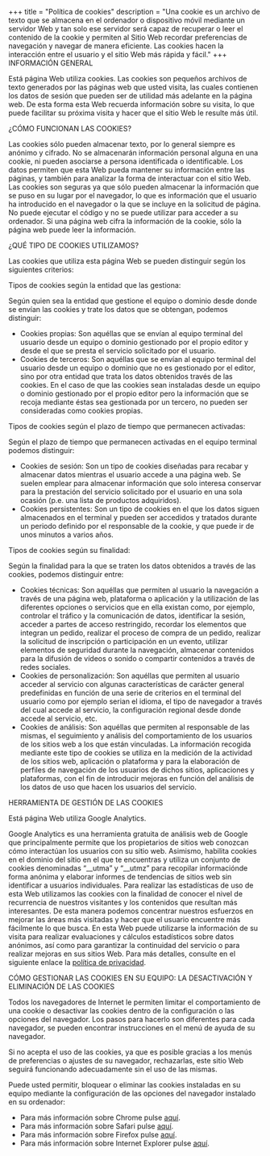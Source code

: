 +++
title = "Política de cookies"
description = "Una cookie es un archivo de texto que se almacena en el ordenador o dispositivo móvil mediante un servidor Web y tan solo ese servidor será capaz de recuperar o leer el contenido de la cookie y permiten al Sitio Web recordar preferencias de navegación y navegar de manera eficiente. Las cookies hacen la interacción entre el usuario y el sitio Web más rápida y fácil."
+++
INFORMACIÓN GENERAL

Está página Web utiliza cookies. Las cookies son pequeños archivos de texto generados por las páginas web que usted visita, las cuales contienen los datos de sesión que pueden ser de utilidad más adelante en la página web. De esta forma esta Web recuerda información sobre su visita, lo que puede facilitar su próxima visita y hacer que el sitio Web le resulte más útil.

¿CÓMO FUNCIONAN LAS COOKIES?

Las cookies sólo pueden almacenar texto, por lo general siempre es anónimo y cifrado. No se almacenarán información personal alguna en una cookie, ni pueden asociarse a persona identificada o identificable. Los datos permiten que esta Web pueda mantener su información entre las páginas, y también para analizar la forma de interactuar con el sitio Web. Las cookies son seguras ya que sólo pueden almacenar la información que se puso en su lugar por el navegador, lo que es información que el usuario ha introducido en el navegador o la que se incluye en la solicitud de página. No puede ejecutar el código y no se puede utilizar para acceder a su ordenador. Si una página web cifra la información de la cookie, sólo la página web puede leer la información.

¿QUÉ TIPO DE COOKIES UTILIZAMOS?

Las cookies que utiliza esta página Web se pueden distinguir según los siguientes criterios:

Tipos de cookies según la entidad que las gestiona:

Según quien sea la entidad que gestione el equipo o dominio desde donde se envían las cookies y trate los datos que se obtengan, podemos distinguir:

- Cookies propias: Son aquéllas que se envían al equipo terminal del usuario desde un equipo o dominio gestionado por el propio editor y desde el que se presta el servicio solicitado por el usuario.
- Cookies de terceros: Son aquéllas que se envían al equipo terminal del usuario desde un equipo o dominio que no es gestionado por el editor, sino por otra entidad que trata los datos obtenidos través de las cookies.
En el caso de que las cookies sean instaladas desde un equipo o dominio gestionado por el propio editor pero la información que se recoja mediante éstas sea gestionada por un tercero, no pueden ser consideradas como cookies propias.

Tipos de cookies según el plazo de tiempo que permanecen activadas:

Según el plazo de tiempo que permanecen activadas en el equipo terminal podemos distinguir:

- Cookies de sesión: Son un tipo de cookies diseñadas para recabar y almacenar datos mientras el usuario accede a una página web. Se suelen emplear para almacenar información que solo interesa conservar para la prestación del servicio solicitado por el usuario en una sola ocasión (p.e. una lista de productos adquiridos).
- Cookies persistentes: Son un tipo de cookies en el que los datos siguen almacenados en el terminal y pueden ser accedidos y tratados durante un periodo definido por el responsable de la cookie, y que puede ir de unos minutos a varios años.

Tipos de cookies según su finalidad:

Según la finalidad para la que se traten los datos obtenidos a través de las cookies, podemos distinguir entre:

- Cookies técnicas: Son aquéllas que permiten al usuario la navegación a través de una página web, plataforma o aplicación y la utilización de las diferentes opciones o servicios que en ella existan como, por ejemplo, controlar el tráfico y la comunicación de datos, identificar la sesión, acceder a partes de acceso restringido, recordar los elementos que integran un pedido, realizar el proceso de compra de un pedido, realizar la solicitud de inscripción o participación en un evento, utilizar elementos de seguridad durante la navegación, almacenar contenidos para la difusión de vídeos o sonido o compartir contenidos a través de redes sociales.
- Cookies de personalización: Son aquéllas que permiten al usuario acceder al servicio con algunas características de carácter general predefinidas en función de una serie de criterios en el terminal del usuario como por ejemplo serian el idioma, el tipo de navegador a través del cual accede al servicio, la configuración regional desde donde accede al servicio, etc.
- Cookies de análisis: Son aquéllas que permiten al responsable de las mismas, el seguimiento y análisis del comportamiento de los usuarios de los sitios web a los que están vinculadas. La información recogida mediante este tipo de cookies se utiliza en la medición de la actividad de los sitios web, aplicación o plataforma y para la elaboración de perfiles de navegación de los usuarios de dichos sitios, aplicaciones y plataformas, con el fin de introducir mejoras en función del análisis de los datos de uso que hacen los usuarios del servicio.

HERRAMIENTA DE GESTIÓN DE LAS COOKIES

Está página Web utiliza Google Analytics.

Google Analytics es una herramienta gratuita de análisis web de Google que principalmente permite que los propietarios de sitios web conozcan cómo interactúan los usuarios con su sitio web. Asimismo, habilita cookies en el dominio del sitio en el que te encuentras y utiliza un conjunto de cookies denominadas “__utma” y “__utmz” para recopilar informaciónde forma anónima y elaborar informes de tendencias de sitios web sin identificar a usuarios individuales. Para realizar las estadísticas de uso de esta Web utilizamos las cookies con la finalidad de conocer el nivel de recurrencia de nuestros visitantes y los contenidos que resultan más interesantes. De esta manera podemos concentrar nuestros esfuerzos en mejorar las áreas más visitadas y hacer que el usuario encuentre más fácilmente lo que busca. En esta Web puede utilizarse la información de su visita para realizar evaluaciones y cálculos estadísticos sobre datos anónimos, así como para garantizar la continuidad del servicio o para realizar mejoras en sus sitios Web. Para más detalles, consulte en el siguiente enlace la [política de privacidad](http://www.google.com/intl/es/policies/privacy/).

CÓMO GESTIONAR LAS COOKIES EN SU EQUIPO: LA DESACTIVACIÓN Y ELIMINACIÓN DE LAS COOKIES

Todos los navegadores de Internet le permiten limitar el comportamiento de una cookie o desactivar las cookies dentro de la configuración o las opciones del navegador. Los pasos para hacerlo son diferentes para cada navegador, se pueden encontrar instrucciones en el menú de ayuda de su navegador.

Si no acepta el uso de las cookies, ya que es posible gracias a los menús de preferencias o ajustes de su navegador, rechazarlas, este sitio Web seguirá funcionando adecuadamente sin el uso de las mismas.

Puede usted permitir, bloquear o eliminar las cookies instaladas en su equipo mediante la configuración de las opciones del navegador instalado en su ordenador:

- Para más información sobre Chrome pulse [aquí](https://support.google.com/chrome/answer/95647?hl=es).
- Para más información sobre Safari pulse [aquí](http://support.apple.com/kb/HT1677?viewlocale=es_ES&locale=es_ES).
- Para más información sobre Firefox pulse [aquí](https://support.mozilla.org/es/kb/Borrar%20cookies).
- Para más información sobre Internet Explorer pulse [aquí](http://windows.microsoft.com/es-es/windows7/how-to-manage-cookies-in-internet-explorer-9).
